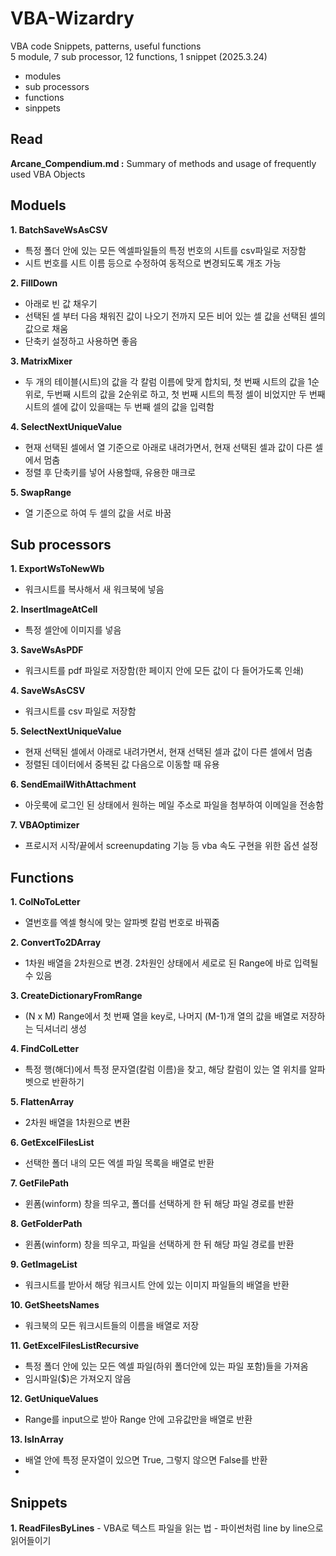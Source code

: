 # VBA-Wizardry
VBA code Snippets, patterns, useful functions <br>
5 module, 7 sub processor, 12 functions, 1 snippet (2025.3.24)

- modules
- sub processors
- functions
- sinppets

## Read 
**Arcane_Compendium.md :** Summary of methods and usage of frequently used VBA Objects<br>


## Moduels
**1. BatchSaveWsAsCSV**
  - 특정 폴더 안에 있는 모든 엑셀파일들의 특정 번호의 시트를 csv파일로 저장함
  - 시트 번호를 시트 이름 등으로 수정하여 동적으로 변경되도록 개조 가능

**2. FillDown**
  - 아래로 빈 값 채우기
  - 선택된 셀 부터 다음 채워진 값이 나오기 전까지 모든 비어 있는 셀 값을 선택된 셀의 값으로 채움
  - 단축키 설정하고 사용하면 좋음

**3. MatrixMixer**
  - 두 개의 테이블(시트)의 값을 각 칼럼 이름에 맞게 합치되, 첫 번째 시트의 값을 1순위로, 두번째 시트의 값을 2순위로 하고, 첫 번째 시트의 특정 셀이 비었지만 두 번째 시트의 셀에 값이 있을때는 두 번째 셀의 값을 입력함

**4. SelectNextUniqueValue**
  - 현재 선택된 셀에서 열 기준으로 아래로 내려가면서, 현재 선택된 셀과 값이 다른 셀에서 멈춤
  - 정렬 후 단축키를 넣어 사용할때, 유용한 매크로

**5. SwapRange**
  - 열 기준으로 하여 두 셀의 값을 서로 바꿈

## Sub processors

**1. ExportWsToNewWb**
  - 워크시트를 복사해서 새 워크북에 넣음

**2. InsertImageAtCell**
  - 특정 셀안에 이미지를 넣음

**3. SaveWsAsPDF**
  - 워크시트를 pdf 파일로 저장함(한 페이지 안에 모든 값이 다 들어가도록 인쇄)

**4. SaveWsAsCSV**
  - 워크시트를 csv 파일로 저장함

**5. SelectNextUniqueValue**
  - 현재 선택된 셀에서 아래로 내려가면서, 현재 선택된 셀과 값이 다른 셀에서 멈춤
  - 정렬된 데이터에서 중복된 값 다음으로 이동할 때 유용

**6. SendEmailWithAttachment**
  - 아웃룩에 로그인 된 상태에서 원하는 메일 주소로 파일을 첨부하여 이메일을 전송함 

**7. VBAOptimizer**
   - 프로시저 시작/끝에서 screenupdating 기능 등 vba 속도 구현을 위한 옵션 설정
  
## Functions

**1. ColNoToLetter**
  - 열번호를 엑셀 형식에 맞는 알파벳 칼럼 번호로 바꿔줌 

**2. ConvertTo2DArray**
  - 1차원 배열을 2차원으로 변경. 2차원인 상태에서 세로로 된 Range에 바로 입력될 수 있음

**3. CreateDictionaryFromRange**
  - (N x M) Range에서 첫 번째 열을 key로, 나머지 (M-1)개 열의 값을 배열로 저장하는 딕셔너리 생성

**4. FindColLetter**
   - 특정 행(해더)에서 특정 문자열(칼럼 이름)을 찾고, 해당 칼럼이 있는 열 위치를 알파벳으로 반환하기

**5. FlattenArray**
   - 2차원 배열을 1차원으로 변환

**6. GetExcelFilesList**
  - 선택한 폴더 내의 모든 엑셀 파일 목록을 배열로 반환

**7. GetFilePath**
   - 윈폼(winform) 창을 띄우고, 폴더를 선택하게 한 뒤 해당 파일 경로를 반환

**8. GetFolderPath**
   - 윈폼(winform) 창을 띄우고, 파일을 선택하게 한 뒤 해당 파일 경로를 반환

**9. GetImageList**
  - 워크시트를 받아서 해당 워크시트 안에 있는 이미지 파일들의 배열을 반환

**10. GetSheetsNames**
  - 워크북의 모든 워크시트들의 이름을 배열로 저장

**11. GetExcelFilesListRecursive**
  - 특정 폴더 안에 있는 모든 엑셀 파일(하위 폴더안에 있는 파일 포함)들을 가져옴
  - 임시파일($)은 가져오지 않음

**12. GetUniqueValues**
  - Range를 input으로 받아 Range 안에 고유값만을 배열로 반환

**13. IsInArray**
   - 배열 안에 특정 문자열이 있으면 True, 그렇지 않으면 False를 반환
   - 
## Snippets

**1. ReadFilesByLines**
    - VBA로 텍스트 파일을 읽는 법
    - 파이썬처럼 line by line으로 읽어들이기
